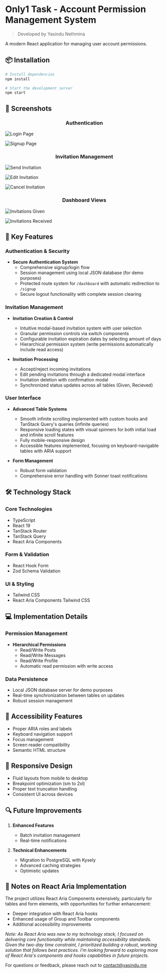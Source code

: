 # Only1 Task - Account Permission Management System
> Developed by Yasindu Nethmina

A modern React application for managing user account permissions.

## 📦 Installation

```bash
# Install dependencies
npm install

# Start the development server
npm start
```

## 📸 Screenshots

<h3 align="center">Authentication</h3>

![Login Page](/public/login.png)

![Signup Page](/public/signup.png)

<h3 align="center">Invitation Management</h3>

![Send Invitation](/public/send-invitation.png)

![Edit Invitation](/public/edit-invitation.png)

![Cancel Invitation](/public/cancel-invitation.png)

<h3 align="center">Dashboard Views</h3>

![Invitations Given](/public/invitations-given.png)

![Invitations Received](/public/invitations-received.png)

## 🚀 Key Features

### Authentication & Security
- **Secure Authentication System**
  - Comprehensive signup/login flow
  - Session management using local JSON database (for demo purposes)
  - Protected route system for `/dashboard` with automatic redirection to `/signup`
  - Secure logout functionality with complete session clearing

### Invitation Management
- **Invitation Creation & Control**
  - Intuitive modal-based invitation system with user selection
  - Granular permission controls via switch components
  - Configurable invitation expiration dates by selecting amount of days
  - Hierarchical permission system (write permissions automatically include read access)

- **Invitation Processing**
  - Accept/reject incoming invitations
  - Edit pending invitations through a dedicated modal interface
  - Invitation deletion with confirmation modal
  - Synchronized status updates across all tables (Given, Recieved)

### User Interface
- **Advanced Table Systems**
  - Smooth infinite scrolling implemented with custom hooks and TanStack Query's queries (infinite queries)
  - Responsive loading states with visual spinners for both initial load and infinite scroll features
  - Fully mobile-responsive design
  - Accessible features implemented, focusing on keyboard-navigable tables with ARIA support

- **Form Management**
  - Robust form validation
  - Comprehensive error handling with Sonner toast notifications

## 🛠️ Technology Stack

### Core Technologies
- TypeScript
- React 19
- TanStack Router
- TanStack Query
- React Aria Components

### Form & Validation
- React Hook Form
- Zod Schema Validation

### UI & Styling
- Tailwind CSS
- React Aria Components Tailwind CSS

## 💻 Implementation Details

### Permission Management
- **Hierarchical Permissions**
  - Read/Write Posts
  - Read/Write Messages
  - Read/Write Profile
  - Automatic read permission with write access

### Data Persistence
- Local JSON database server for demo purposes
- Real-time synchronization between tables on updates
- Robust session management

## 🎯 Accessibility Features

- Proper ARIA roles and labels
- Keyboard navigation support
- Focus management
- Screen reader compatibility
- Semantic HTML structure

## 📱 Responsive Design

- Fluid layouts from mobile to desktop
- Breakpoint optimization (sm to 2xl)
- Proper text truncation handling
- Consistent UI across devices

## 🔍 Future Improvements

1. **Enhanced Features**
   - Batch invitation management
   - Real-time notifications

2. **Technical Enhancements**
   - Migration to PostgreSQL with Kysely
   - Advanced caching strategies
   - Optimistic updates

## 🤝 Notes on React Aria Implementation

The project utilizes React Aria Components extensively, particularly for tables and form elements, with opportunities for further enhancement:

- Deeper integration with React Aria hooks
- Enhanced usage of Group and Toolbar components
- Additional accessibility improvements

*Note: As React Aria was new to my technology stack, I focused on delivering core functionality while maintaining accessibility standards. Given the two-day time constraint, I prioritized building a robust, working solution that follows best practices. I'm looking forward to exploring more of React Aria's components and hooks capabilities in future projects.*

For questions or feedback, please reach out to contact@yasindu.me